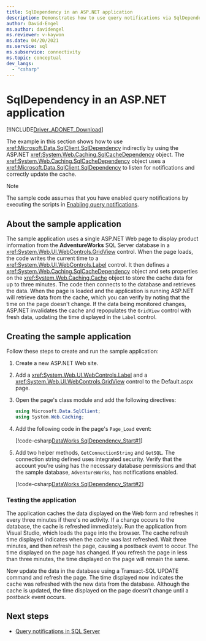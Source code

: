 ```yaml
---
title: SqlDependency in an ASP.NET application
description: Demonstrates how to use query notifications via SqlDependency from an ASP.NET application.
author: David-Engel
ms.author: davidengel
ms.reviewer: v-kaywon
ms.date: 04/20/2021
ms.service: sql
ms.subservice: connectivity
ms.topic: conceptual
dev_langs:
  - "csharp"
---
```

# SqlDependency in an ASP.NET application

[!INCLUDE[Driver_ADONET_Download](../../../includes/driver_adonet_download.md)]

The example in this section shows how to use <xref:Microsoft.Data.SqlClient.SqlDependency> indirectly by using the ASP.NET <xref:System.Web.Caching.SqlCacheDependency> object. The <xref:System.Web.Caching.SqlCacheDependency> object uses a <xref:Microsoft.Data.SqlClient.SqlDependency> to listen for notifications and correctly update the cache.

> [!NOTE]
> The sample code assumes that you have enabled query notifications by executing the scripts in [Enabling query notifications](enable-query-notifications.md).

## About the sample application

The sample application uses a single ASP.NET Web page to display product information from the **AdventureWorks** SQL Server database in a <xref:System.Web.UI.WebControls.GridView> control. When the page loads, the code writes the current time to a <xref:System.Web.UI.WebControls.Label> control. It then defines a <xref:System.Web.Caching.SqlCacheDependency> object and sets properties on the <xref:System.Web.Caching.Cache> object to store the cache data for up to three minutes. The code then connects to the database and retrieves the data. When the page is loaded and the application is running ASP.NET will retrieve data from the cache, which you can verify by noting that the time on the page doesn't change. If the data being monitored changes, ASP.NET invalidates the cache and repopulates the `GridView` control with fresh data, updating the time displayed in the `Label` control.

## Creating the sample application

Follow these steps to create and run the sample application:

1. Create a new ASP.NET Web site.

2. Add a <xref:System.Web.UI.WebControls.Label> and a <xref:System.Web.UI.WebControls.GridView> control to the Default.aspx page.

3. Open the page's class module and add the following directives:

    ```csharp
    using Microsoft.Data.SqlClient;
    using System.Web.Caching;
    ```

4. Add the following code in the page's `Page_Load` event:

    [!code-csharp[DataWorks SqlDependency_Start#1](~/../sqlclient/doc/samples/SqlDependency_Start.cs#1)]

5. Add two helper methods, `GetConnectionString` and `GetSQL`. The connection string defined uses integrated security. Verify that the account you're using has the necessary database permissions and that the sample database, `AdventureWorks`, has notifications enabled.

    [!code-csharp[DataWorks SqlDependency_Start#2](~/../sqlclient/doc/samples/SqlDependency_Start.cs#2)]

### Testing the application

The application caches the data displayed on the Web form and refreshes it every three minutes if there's no activity. If a change occurs to the database, the cache is refreshed immediately. Run the application from Visual Studio, which loads the page into the browser. The cache refresh time displayed indicates when the cache was last refreshed. Wait three minutes, and then refresh the page, causing a postback event to occur. The time displayed on the page has changed. If you refresh the page in less than three minutes, the time displayed on the page will remain the same.

Now update the data in the database using a Transact-SQL UPDATE command and refresh the page. The time displayed now indicates the cache was refreshed with the new data from the database. Although the cache is updated, the time displayed on the page doesn't change until a postback event occurs.

## Next steps

- [Query notifications in SQL Server](query-notifications-sql-server.md)
